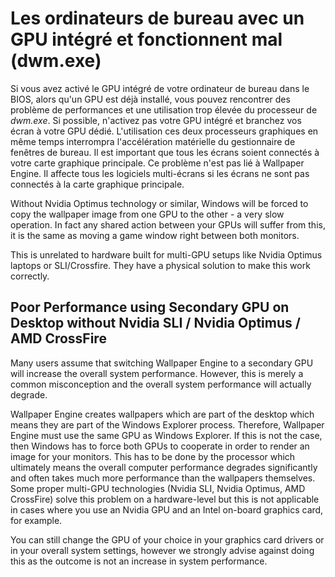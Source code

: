 # Les ordinateurs de bureau avec un GPU intégré et fonctionnent mal (dwm.exe)

Si vous avez activé le GPU intégré de votre ordinateur de bureau dans le BIOS, alors qu'un GPU est déjà installé, vous pouvez rencontrer des problème de performances et une utilisation trop élevée du processeur de *dwm.exe*. Si possible, n'activez pas votre GPU intégré et branchez vos écran à votre GPU dédié. L'utilisation ces deux processeurs graphiques en même temps interrompra l'accélération matérielle du gestionnaire de fenêtres de bureau. Il est important que tous les écrans soient connectés à votre carte graphique principale. Ce problème n'est pas lié à Wallpaper Engine. Il affecte tous les logiciels multi-écrans si les écrans ne sont pas connectés à la carte graphique principale.

Without Nvidia Optimus technology or similar, Windows will be forced to copy the wallpaper image from one GPU to the other - a very slow operation. In fact any shared action between your GPUs will suffer from this, it is the same as moving a game window right between both monitors.

This is unrelated to hardware built for multi-GPU setups like Nvidia Optimus laptops or SLI/Crossfire. They have a physical solution to make this work correctly.

## Poor Performance using Secondary GPU on Desktop without Nvidia SLI / Nvidia Optimus / AMD CrossFire

Many users assume that switching Wallpaper Engine to a secondary GPU will increase the overall system performance. However, this is merely a common misconception and the overall system performance will actually degrade.

Wallpaper Engine creates wallpapers which are part of the desktop which means they are part of the Windows Explorer process. Therefore, Wallpaper Engine must use the same GPU as Windows Explorer. If this is not the case, then Windows has to force both GPUs to cooperate in order to render an image for your monitors. This has to be done by the processor which ultimately means the overall computer performance degrades significantly and often takes much more performance than the wallpapers themselves. Some proper multi-GPU technologies (Nvidia SLI, Nvidia Optimus, AMD CrossFire) solve this problem on a hardware-level but this is not applicable in cases where you use an Nvidia GPU and an Intel on-board graphics card, for example.

You can still change the GPU of your choice in your graphics card drivers or in your overall system settings, however we strongly advise against doing this as the outcome is not an increase in system performance.